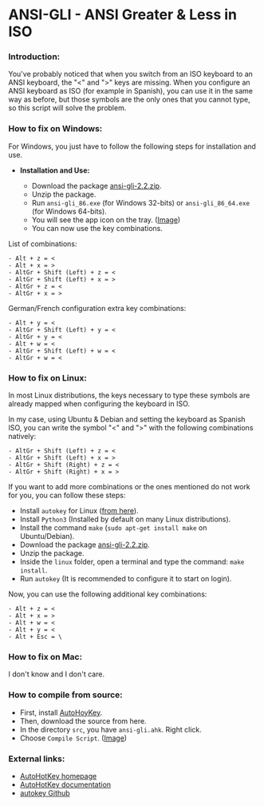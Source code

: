 ANSI-GLI - ANSI Greater & Less in ISO
=====================================

### Introduction:

You've probably noticed that when you switch from an ISO keyboard to an ANSI keyboard, the "<" and ">" keys are missing. When you configure an ANSI keyboard as ISO (for example in Spanish), you can use it in the same way as before, but those symbols are the only ones that you cannot type, so this script will solve the problem.

### How to fix on Windows:

For Windows, you just have to follow the following steps for installation and use.

* **Installation and Use:**
  
  * Download the package [ansi-gli-2.2.zip](https://github.com/q3aql/ansi-gli/releases/download/v2.2/ansi-gli-2.2.zip).
  * Unzip the package.
  * Run `ansi-gli_86.exe` (for Windows 32-bits) or `ansi-gli_86_64.exe` (for Windows 64-bits).
  * You will see the app icon on the tray. ([Image](https://github.com/q3aql/ansi-gli/blob/master/images/ansi-gli-tray.png))
  * You can now use the key combinations.

List of combinations:

    - Alt + z = <
    - Alt + x = >
    - AltGr + Shift (Left) + z = <
    - AltGr + Shift (Left) + x = >
    - AltGr + z = <
    - AltGr + x = >
    
German/French configuration extra key combinations:

    - Alt + y = <
    - AltGr + Shift (Left) + y = <
    - AltGr + y = <
    - Alt + w = <
    - AltGr + Shift (Left) + w = <
    - AltGr + w = <

### How to fix on Linux:

In most Linux distributions, the keys necessary to type these symbols are already mapped when configuring the keyboard in ISO.  

In my case, using Ubuntu & Debian and setting the keyboard as Spanish ISO, you can write the symbol "<" and ">" with the following combinations natively:

    - AltGr + Shift (Left) + z = <
    - AltGr + Shift (Left) + x = >
    - AltGr + Shift (Right) + z = <
    - AltGr + Shift (Right) + x = >

If you want to add more combinations or the ones mentioned do not work for you, you can follow these steps:

* Install `autokey` for Linux ([from here](https://github.com/autokey/autokey/releases)).
* Install `Python3` (Installed by default on many Linux distributions).
* Install the command `make` (`sudo apt-get install make` on Ubuntu/Debian).
* Download the package [ansi-gli-2.2.zip](https://github.com/q3aql/ansi-gli/releases/download/v2.2/ansi-gli-2.2.zip).
* Unzip the package.
* Inside the `linux` folder, open a terminal and type the command: `make install`.
* Run `autokey` (It is recommended to configure it to start on login).

Now, you can use the following additional key combinations:

    - Alt + z = <
    - Alt + x = >
    - Alt + w = <
    - Alt + y = <
    - Alt + Esc = \

### How to fix on Mac:

I don't know and I don't care.

### How to compile from source:

* First, install [AutoHoyKey](https://www.autohotkey.com/).
* Then, download the source from here.
* In the directory `src`, you have `ansi-gli.ahk`. Right click.
* Choose `Compile Script`. ([Image](https://github.com/q3aql/ansi-gli/blob/master/images/ansi-gli-compile.png))

### External links:

* [AutoHotKey homepage](https://www.autohotkey.com/)
* [AutoHotKey documentation](https://www.autohotkey.com/docs/AutoHotkey.htm)
* [autokey Github](https://github.com/autokey/autokey)
